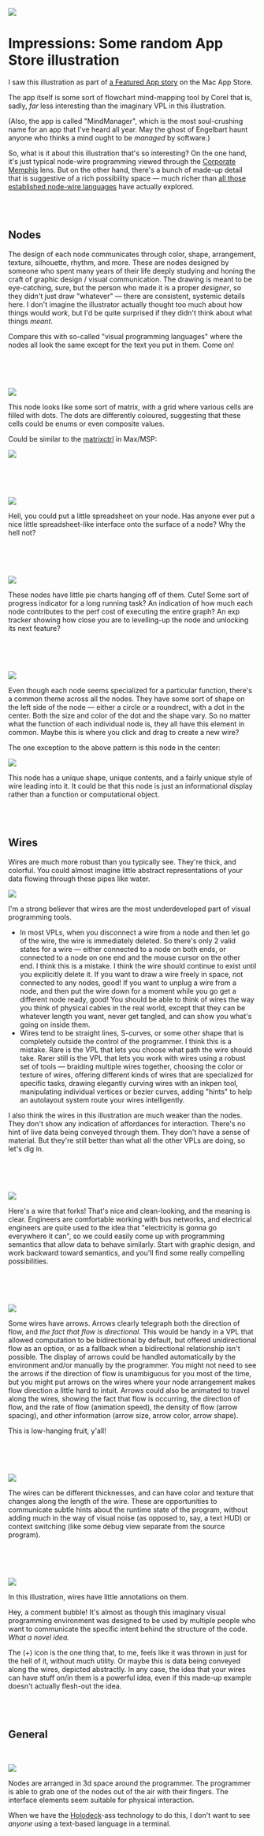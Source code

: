 ![](/assets/app-store-illustration/hero.webp)

# Impressions: Some random App Store illustration

I saw this illustration as part of [a Featured App story](https://apps.apple.com/ca/story/id1529202557) on the Mac App Store.

The app itself is some sort of flowchart mind-mapping tool by Corel that is, sadly, *far* less interesting than the imaginary VPL in this illustration.

(Also, the app is called "MindManager", which is the most soul-crushing name for an app that I've heard all year. May the ghost of Engelbart haunt anyone who thinks a mind ought to be *managed* by software.)

So, what is it about this illustration that's so interesting? On the one hand, it's just typical node-wire programming viewed through the [Corporate Memphis](https://en.wikipedia.org/wiki/Corporate_Memphis) lens. But on the other hand, there's a bunch of made-up detail that is suggestive of a rich possibility space — much richer than [all those established node-wire languages](https://github.com/ivanreese/visual-programming-codex/blob/main/implementations.md) have actually explored.

<br><br>

## Nodes

The design of each node communicates through color, shape, arrangement, texture, silhouette, rhythm, and more. These are nodes designed by someone who spent many years of their life deeply studying and honing the craft of graphic design / visual communication. The drawing is meant to be eye-catching, sure, but the person who made it is a proper *designer*, so they didn't just draw "whatever" — there are consistent, systemic details here. I don't imagine the illustrator actually thought too much about how things would *work*, but I'd be quite surprised if they didn't think about what things *meant*.

Compare this with so-called "visual programming languages" where the nodes all look the same except for the text you put in them. Come on!

<br><br><br>

![](/assets/app-store-illustration/matrix.webp)

This node looks like some sort of matrix, with a grid where various cells are filled with dots. The dots are differently coloured, suggesting that these cells could be enums or even composite values.

Could be similar to the [matrixctrl](https://docs.cycling74.com/max8/refpages/matrixctrl) in Max/MSP:

![](/assets/app-store-illustration/matrixctrl.png)

<br><br><br>

![](/assets/app-store-illustration/spreadsheet.webp)

Hell, you could put a little spreadsheet on your node. Has anyone ever put a nice little spreadsheet-like interface onto the surface of a node? Why the hell not?

<br><br><br>

![](/assets/app-store-illustration/pie.webp)

These nodes have little pie charts hanging off of them. Cute! Some sort of progress indicator for a long running task? An indication of how much each node contributes to the perf cost of executing the entire graph? An exp tracker showing how close you are to levelling-up the node and unlocking its next feature?

<br><br><br>

![](/assets/app-store-illustration/standards.webp)

Even though each node seems specialized for a particular function, there's a common theme across all the nodes. They have some sort of shape on the left side of the node — either a circle or a roundrect, with a dot in the center. Both the size and color of the dot and the shape vary. So no matter what the function of each individual node is, they all have this element in common. Maybe this is where you click and drag to create a new wire?

The one exception to the above pattern is this node in the center:

![](/assets/app-store-illustration/exception.webp)

This node has a unique shape, unique contents, and a fairly unique style of wire leading into it. It could be that this node is just an informational display rather than a function or computational object.

<br><br>

## Wires

Wires are much more robust than you typically see. They're thick, and colorful. You could almost imagine little abstract representations of your data flowing through these pipes like water.

![](/assets/app-store-illustration/wires.webp)

I'm a strong believer that wires are the most underdeveloped part of visual programming tools.

* In most VPLs, when you disconnect a wire from a node and then let go of the wire, the wire is immediately deleted. So there's only 2 valid states for a wire — either connected to a node on both ends, or connected to a node on one end and the mouse cursor on the other end. I think this is a mistake. I think the wire should continue to exist until you explicitly delete it. If you want to draw a wire freely in space, not connected to any nodes, good! If you want to unplug a wire from a node, and then put the wire down for a moment while you go get a different node ready, good! You should be able to think of wires the way you think of physical cables in the real world, except that they can be whatever length you want, never get tangled, and can show you what's going on inside them.
* Wires tend to be straight lines, S-curves, or some other shape that is completely outside the control of the programmer. I think this is a mistake. Rare is the VPL that lets you choose what path the wire should take. Rarer still is the VPL that lets you work with wires using a robust set of tools — braiding multiple wires together, choosing the color or texture of wires, offering different kinds of wires that are specialized for specific tasks, drawing elegantly curving wires with an inkpen tool, manipulating individual vertices or bezier curves, adding "hints" to help an autolayout system route your wires intelligently.

I also think the wires in this illustration are much weaker than the nodes. They don't show any indication of affordances for interaction. There's no hint of live data being conveyed through them. They don't have a sense of material. But they're still better than what all the other VPLs are doing, so let's dig in.

<br><br><br>

![](/assets/app-store-illustration/fork.webp)

Here's a wire that forks! That's nice and clean-looking, and the meaning is clear. Engineers are comfortable working with bus networks, and electrical engineers are quite used to the idea that "electricity is gonna go everywhere it can", so we could easily come up with programming semantics that allow data to behave similarly. Start with graphic design, and work backward toward semantics, and you'll find some really compelling possibilities.

<br><br><br>

![](/assets/app-store-illustration/arrows.webp)

Some wires have arrows. Arrows clearly telegraph both the direction of flow, and *the fact that flow is directional*. This would be handy in a VPL that allowed computation to be bidirectional by default, but offered unidirectional flow as an option, or as a fallback when a bidirectional relationship isn't possible. The display of arrows could be handled automatically by the environment and/or manually by the programmer. You might not need to see the arrows if the direction of flow is unambiguous for you most of the time, but you might put arrows on the wires where your node arrangement makes flow direction a little hard to intuit. Arrows could also be animated to travel along the wires, showing the fact that flow is occurring, the direction of flow, and the rate of flow (animation speed), the density of flow (arrow spacing), and other information (arrow size, arrow color, arrow shape).

This is low-hanging fruit, y'all!

<br><br><br>

![](/assets/app-store-illustration/wires.webp)

The wires can be different thicknesses, and can have color and texture that changes along the length of the wire. These are opportunities to communicate subtle hints about the runtime state of the program, without adding much in the way of visual noise (as opposed to, say, a text HUD) or context switching (like some debug view separate from the source program).

<br><br><br>

![](/assets/app-store-illustration/annotations.webp)

In this illustration, wires have little annotations on them.

Hey, a comment bubble! It's almost as though this imaginary visual programming environment was designed to be used by multiple people who want to communicate the specific intent behind the structure of the code. *What a novel idea.*

The (+) icon is the one thing that, to me, feels like it was thrown in just for the hell of it, without much utility. Or maybe this is data being conveyed along the wires, depicted abstractly. In any case, the idea that your wires can have stuff on/in them is a powerful idea, even if this made-up example doesn't actually flesh-out the idea.

<br><br>

## General

<br>

![](/assets/app-store-illustration/hero.webp)

Nodes are arranged in 3d space around the programmer. The programmer is able to grab one of the nodes out of the air with their fingers. The interface elements seem suitable for physical interaction.

When we have the [Holodeck](https://en.wikipedia.org/wiki/Holodeck)-ass technology to do this, I don't want to see *anyone* using a text-based language in a terminal.
